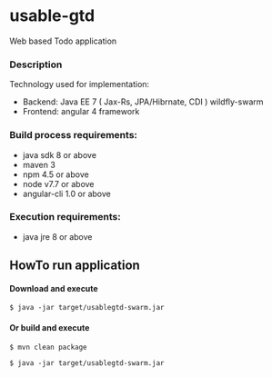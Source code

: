 # usable-gtd
Web based Todo application

### Description
Technology used for implementation:
* Backend: Java EE 7 ( Jax-Rs, JPA/Hibrnate, CDI )  wildfly-swarm 
* Frontend: angular 4 framework

### Build process requirements:
* java sdk 8 or above
* maven 3
* npm 4.5 or above
* node v7.7 or above
* angular-cli 1.0 or above

### Execution requirements:
* java jre 8 or above

## HowTo run application

#### Download and execute
```shell
$ java -jar target/usablegtd-swarm.jar
```

#### Or build and execute

```shell
$ mvn clean package

$ java -jar target/usablegtd-swarm.jar
